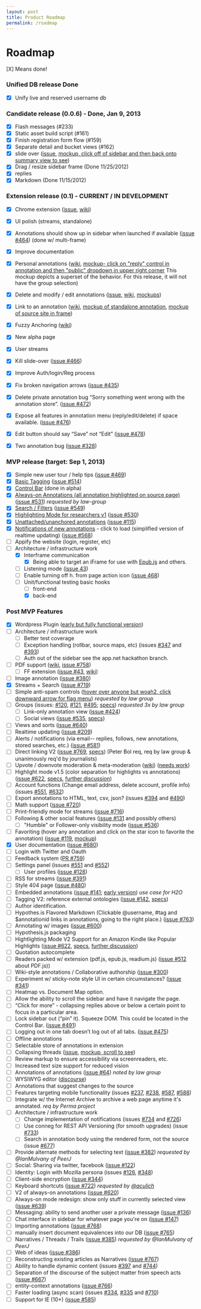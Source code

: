 ```yaml
---
layout: post
title: Product Roadmap
permalink: /roadmap
---
```

Roadmap
=======

[X] Means done!

### Unified DB release Done
- [X] Unify live and reserved username db

### Candidate release (0.0.6) - Done, Jan 9, 2013
- [X] Flash messages (#233)
- [X] Static asset build script (#161)
- [X] Finish registration form flow (#159)
- [X] Separate detail and bucket views (#162)
- [X] slide over ([issue](https://github.com/hypothesis/h/issues/150), [mockup, click off of sidebar and then back onto summary view to see](http://jtremback.github.com/fakebarDos/build-cea4d78/index.html))
- [X] Drag / resize sidebar frame (Done 11/25/2012)
- [X] replies
- [X] Markdown (Done 11/15/2012)

### Extension release (0.1) - CURRENT / IN DEVELOPMENT
- [X] Chrome extension ([issue](https://github.com/hypothesis/h/issues/43), [wiki](Browser-extension))
- [X] UI polish (streams, standalone)
- [X] Annotations should show up in sidebar when launched if available ([issue #464](https://github.com/hypothesis/h/issues/464)) (done w/ multi-frame)
- [X] Improve documentation
- [X] Personal annotations ([wiki](visibility), [mockup- click on "reply" control in annotation and then "public" dropdown in upper right corner](http://jtremback.github.com/fakebarDos/build-cea4d78/index.html) This mockup depicts a superset of the behavior. For this release, it will not have the group selection)
- [X] Delete and modify / edit annotations ([issue](https://github.com/hypothesis/h/issues/213), [wiki](Deletion-and-Editing), [mockups](http://jtremback.github.com/fakebarDos/build-82150b4/index.html))
- [X] Link to an annotation ([wiki](Linking-to-an-annotation), [mockup of standalone annotation](http://jtremback.github.com/standalone/build-a8213d8/index.html), [mockup of source site in frame](http://jtremback.github.com/hypotheFrame/build-7881d1e/index.html))
- [X] Fuzzy Anchoring ([wiki](fuzzy-anchoring))
- [X] New alpha page
- [X] User streams
- [X] Kill slide-over ([issue #466](https://github.com/hypothesis/h/issues/466))
- [X] Improve Auth/login/Reg process
- [X] Fix broken navigation arrows ([issue #435](https://github.com/hypothesis/h/issues/435))
- [X] Delete private annotation bug “Sorry something went wrong with the annotation store”.  ([issue #472](https://github.com/hypothesis/h/issues/472))
- [X] Expose all features in annotation menu (reply/edit/delete) if space available. ([issue #476](https://github.com/hypothesis/h/issues/476))
- [X] Edit button should say “Save” not “Edit” ([issue #478](https://github.com/hypothesis/h/issues/478))
- [X] Two annotation bug ([issue #328](https://github.com/hypothesis/h/issues/328))


### MVP release (target: Sep 1, 2013)
- [X] Simple new user tour / help tips ([issue #469](https://github.com/hypothesis/h/issues/469))
- [X] [Basic Tagging](https://docs.google.com/document/d/1hdoxJZMxf2MCwT5IwuHvrkJ3s9qXCvtJx6oEP4QB5IE/edit?usp=sharing) ([issue #514](https://github.com/hypothesis/h/issues/514))
- [X] [Control Bar](https://docs.google.com/document/d/1meXJaS1OdkrvC4-veCE4w5o9O9pP0tHO-7PsIzHTCt0/edit?usp=sharing) (done in alpha)
- [X] [Always-on Annotations (all annotation highlighted on source page)](https://docs.google.com/document/d/12dqspVLnvrLSBt0-YchjsEPt7F_84C5VeT3cMh7ebjM/edit?usp=sharing)  ([issue #531](https://github.com/hypothesis/h/issues/531)) _requested by law-group_
- [X] [Search / Filters](https://docs.google.com/document/d/1mLxjZWAd-G35_DagYv9RcpMBoXUnoXBSQjZh8eodbJQ/edit?usp=sharing) ([issue #549](https://github.com/hypothesis/h/issues/549))
- [X] [Highlighting Mode for researchers v1](https://docs.google.com/document/d/1QSKY_Lc5et4F0pwu0d4AttxIME_E4rjaCHzuwQIgiyc/edit?usp=sharing) ([issue #530](https://github.com/hypothesis/h/issues/530))
- [X] [Unattached/unanchored annotations](https://docs.google.com/document/d/1KG6AoTPzI4_r3K996ggqR18qi_jdoogBjLpU9ytDEjQ/edit?usp=sharing) ([issue #115](https://github.com/hypothesis/h/issues/115))
- [X] [Notifications of new annotations](https://docs.google.com/a/hypothes.is/document/d/1gD38gLJB7uxf2NZDqbuxUF1gRzHpqLhxkqNf5IVn8As) - click to load (simplified version of realtime updating) ([issue #568](https://github.com/hypothesis/h/issues/568))
- [ ] Appify the website (login, register, etc)
- [ ] Architecture / infrastructure work
    - [X] Interframe communication
        - [X] Being able to target an iFrame for use with [Epub.js](https://github.com/fchasen/epub.js) and others.
    - [ ] Listening mode ([issue 43](https://github.com/hypothesis/h/issues/43))
    - [ ] Enable turning off h. from page action icon ([issue 468](https://github.com/hypothesis/h/issues/468))
    - [ ] Unit/functional testing basic hooks
        - [ ] front-end
        - [X] back-end

### Post MVP Features
- [X] Wordpress Plugin ([early but fully functional version](http://wordpress.org/plugins/hypothesis/))
- [ ] Architecture / infrastructure work
    - [ ] Better test coverage
    - [ ] Exception handling (rollbar, source maps, etc) (issues [#347](https://github.com/hypothesis/h/issues/347) and [#393](https://github.com/hypothesis/h/issues/393))
    - [ ] Auth out of the sidebar see the app.net hackathon branch.
- [ ] PDF support ([wiki](PDF), [issue #758](https://github.com/hypothesis/h/issues/758))
    - [ ] FF extension ([issue #43](https://github.com/hypothesis/h/issues/43), [wiki](Browser-extension))
- [ ] Image annotation ([issue #380](https://github.com/hypothesis/h/issues/380))
- [X] Streams + Search ([issue #719](https://github.com/hypothesis/h/issues/719))
- [ ] Simple anti-spam controls ([hover over anyone but woah2, click downward arrow for flag menu](http://jtremback.github.com/fakebarDos/build-82150b4/index.html)) _requested by law group_
- [ ] Groups (issues: [#120](https://github.com/hypothesis/h/issues/120), [#121](https://github.com/hypothesis/h/issues/120), [#495](https://github.com/hypothesis/h/issues/495); [specs](https://docs.google.com/document/d/17HDaujAt5P9o5x2Yinr8jL_tZS_3Zd36VBYbpPz-bkM/edit?usp=sharing))   _requested 3x by law group_
    - [ ] Link-only annotation view ([issue #424](https://github.com/hypothesis/h/issues/424))
    - [ ] Social views ([issue #535](https://github.com/hypothesis/h/issues/535), [specs](https://docs.google.com/document/d/1bXRjm7rL8xlwsb-kXiRfxSeB8qLShSzmG1MP6cB7JI8/edit?usp=sharing))
- [ ] Views and sorts ([issue #640](https://github.com/hypothesis/h/issues/640))
- [ ] Realtime updating ([issue #209](https://github.com/hypothesis/h/issues/209))
- [ ] Alerts / notifications (via email-- replies, follows, new annotations, stored searches, etc.) ([issue 
#581](https://github.com/hypothesis/h/issues/581))
- [ ] Direct linking V2 ([issue #769](https://github.com/hypothesis/h/issues/769), [specs](https://docs.google.com/a/hypothes.is/document/d/1x9e7jX3Xor6kMpU0cqD0wV8Om8Mxa2VEvH3zGBPLx3c/edit)) (Peter Bol req, req by law group & unanimously req'd by journalists)
- [ ] Upvote / downvote moderation & meta-moderation ([wiki](Matching-Metamoderators)) ([needs work](http://jtremback.github.com/actStreamMock/build-1327dbf/index.html))
- [ ] Highlight mode v1.5 (color separation for highlights vs annotations) ([issue #622](https://github.com/hypothesis/h/issues/622), [specs](https://docs.google.com/document/d/1QSKY_Lc5et4F0pwu0d4AttxIME_E4rjaCHzuwQIgiyc/edit), [further discussion](https://docs.google.com/document/d/1kRVMVI1Pt2YdlDMfT3WESxa3rL7YqZj0xsHHG23GhHU/edit))
- [ ] Account functions (Change email address, delete account, profile info) (issues [#551](https://github.com/hypothesis/h/issues/551), [#632](https://github.com/hypothesis/h/issues/632))
- [ ] Export annotations to HTML, text, csv, json? (issues [#394](https://github.com/hypothesis/h/issues/394) and [#490](https://github.com/hypothesis/h/issues/490))
- [ ] Math support ([issue #720](https://github.com/hypothesis/h/issues/720))
- [ ] Print-friendly mode for streams ([issue #716](https://github.com/hypothesis/h/issues/716))
- [ ] Following & other social features ([issue #131](https://github.com/hypothesis/h/issues/131) and possibly others)
    - [ ] "Humble" or Follower-only visibility mode ([issue #536](https://github.com/hypothesis/h/issues/536))
- [ ] Favoriting (hover any annotation and click on the star icon to favorite the annotation) ([issue #119](https://github.com/hypothesis/h/issues/119), [mockup](http://jtremback.github.com/fakebarDos/build-82150b4/index.html))
- [X] User documentation ([issue #680](https://github.com/hypothesis/h/issues/680))
- [ ] Login with Twitter and Oauth
- [ ] Feedback system ([PR #759](https://github.com/hypothesis/h/pull/759))
- [ ] Settings panel (issues [#551](https://github.com/hypothesis/h/issues/551) and [#552](https://github.com/hypothesis/h/issues/552))
    - [ ] User profiles ([issue #128](https://github.com/hypothesis/h/issues/128))
- [ ] RSS for streams ([issue #391](https://github.com/hypothesis/h/issues/391))
- [ ] Style 404 page ([issue #480](https://github.com/hypothesis/h/issues/480))
- [ ] Embedded annotations ([issue #141](https://github.com/hypothesis/h/issues/141); [early version](http://hypothes.is/blog/embedded-annotations)) _use case for H2O_
- [ ] Tagging V2: reference external ontologies ([issue #142](https://github.com/hypothesis/h/issues/142), [specs](https://docs.google.com/document/d/1hdoxJZMxf2MCwT5IwuHvrkJ3s9qXCvtJx6oEP4QB5IE/edit))
- [ ] Author identification.
- [ ] Hypothes.is Flavored Markdown (Clickable @username, #tag and $annotationid links in annotations, going to the right place.) ([issue #763](https://github.com/hypothesis/h/issues/763))
- [ ] Annotating w/ images ([issue #600](https://github.com/hypothesis/h/issues/600))
- [ ] Hypothesis.js packaging
- [ ] Hightlighting Mode V2 Support for an Amazon Kindle like Popular Highlights ([issue #622](https://github.com/hypothesis/h/issues/622), [specs](https://docs.google.com/document/d/1QSKY_Lc5et4F0pwu0d4AttxIME_E4rjaCHzuwQIgiyc/edit), [further discussion](https://docs.google.com/document/d/1kRVMVI1Pt2YdlDMfT3WESxa3rL7YqZj0xsHHG23GhHU/edit))
- [ ] Quotation autocomplete
- [ ] Readers packed w/ extension (pdf.js, epub.js, readium.js) ([issue #512](https://github.com/hypothesis/h/issues/512) about PDF.js))
- [ ] Wiki-style annotations / Collaborative authorship ([issue #300](https://github.com/hypothesis/h/issues/300))
- [ ] Experiment w/ sticky-note style UI in certain circumstances? ([issue #341](https://github.com/hypothesis/h/issues/341))
- [ ] Heatmap vs. Document Map option.
- [ ] Allow the ability to scroll the sidebar and have it navigate the page.
- [ ] “Click for more” - collapsing replies above or below a certain point to focus in a particular area.
- [ ] Lock sidebar out (“pin” it).  Squeeze DOM.  This could be located in the Control Bar. ([issue #491](https://github.com/hypothesis/h/issues/491))
- [ ] Logging out in one tab doesn’t log out of all tabs. ([issue #475](https://github.com/hypothesis/h/issues/475))
- [ ] Offline annotations
- [ ] Selectable store of annotations in extension
- [ ] Collapsing threads ([issue](https://github.com/hypothesis/h/issues/188), [mockup, scroll to see](http://jtremback.github.com/fakebarUno/build-e7f7897/index.html))
- [ ] Review markup to ensure accessibility via screenreaders, etc.
- [ ] Increased text size support for reduced vision
- [ ] Annotations of annotations ([issue #64](https://github.com/hypothesis/h/issues/64)) _noted by law group_
- [ ] WYSIWYG editor ([discourse](https://github.com/discourse/discourse/blob/master/app/assets/javascripts/external/Markdown.Editor.js))
- [ ] Annotations that suggest changes to the source
- [ ] Features targeting mobile functionality (issues [#237](https://github.com/hypothesis/h/issues/237), [#238](https://github.com/hypothesis/h/issues/238), [#587](https://github.com/hypothesis/h/issues/587), [#588](https://github.com/hypothesis/h/issues/588))
- [ ] Integrate w/ the Internet Archive to archive a web page anytime it's annotated. _req by Perma project_
- [ ] Architecture / infrastructure work
    - [ ] Change implementation of notifications (issues [#734](https://github.com/hypothesis/h/issues/734) and [#726](https://github.com/hypothesis/h/issues/726))
    - [ ] Use conneg for REST API Versioning (for smooth upgrades) (issue [#733](https://github.com/hypothesis/h/issues/733))
    - [ ] Search in annotation body using the rendered form, not the source (issue [#677](https://github.com/hypothesis/h/issues/677))
- [ ] Provide alternate methods for selecting text ([issue #382](https://github.com/hypothesis/h/issues/382)) _requested by @IanMulvany of PeerJ_
- [ ] Social: Sharing via twitter, facebook ([issue #122](https://github.com/hypothesis/h/issues/122))
- [ ] Identity: Login with Mozilla persona (issues [#126](https://github.com/hypothesis/h/issues/126), [#348](https://github.com/hypothesis/h/issues/348))
- [ ] Client-side encryption ([issue #344](https://github.com/hypothesis/h/issues/344))
- [ ] Keyboard shortcuts ([issue #722](https://github.com/hypothesis/h/issues/722)) _requested by [@aculich](https://github.com/aculich)_
- [ ] V2 of always-on annotations ([issue #620](https://github.com/hypothesis/h/issues/620))
- [ ] Always-on mode redesign: show only stuff in currently selected view ([issue #639](https://github.com/hypothesis/h/issues/639))
- [ ] Messaging: ability to send another user a private message ([issue #136](https://github.com/hypothesis/h/issues/136))
- [ ] Chat interface in sidebar for whatever page you're on ([issue #147](https://github.com/hypothesis/h/issues/147))
- [ ] Importing annotations ([issue #768](https://github.com/hypothesis/h/issues/768))
- [ ] manually insert document equivalences into our DB ([issue #765](https://github.com/hypothesis/h/issues/765))
- [ ] Narratives / Threads / Trails ([issue #385](https://github.com/hypothesis/h/issues/385)) _requested by @IanMulvany of PeerJ_
- [ ] Web of ideas ([issue #386](https://github.com/hypothesis/h/issues/386))
- [ ] Reconstructing existing articles as Narratives ([issue #767](https://github.com/hypothesis/h/issues/767))
- [ ] Ability to handle dynamic content (issues [#397](https://github.com/hypothesis/h/issues/397) and [#744](https://github.com/hypothesis/h/issues/744))
- [ ] Separation of the discourse of the subject matter from speech acts ([issue #667](https://github.com/hypothesis/h/issues/667))
- [ ] entity-context annotations ([issue #766](https://github.com/hypothesis/h/issues/766]))
- [ ] Faster loading (async scan) (issues [#334](https://github.com/hypothesis/h/issues/334), [#335](https://github.com/hypothesis/h/issues/335) and [#710](https://github.com/hypothesis/h/issues/710))
- [ ] Support for IE (10+) ([issue #585](https://github.com/hypothesis/h/issues/585))
